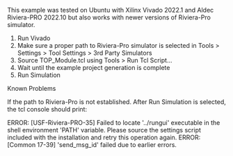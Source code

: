 This example was tested on Ubuntu with Xilinx Vivado 2022.1 and Aldec Riviera-PRO 2022.10 but also
works with newer versions of Riviera-Pro simulator.

1. Run Vivado
2. Make sure a proper path to Riviera-Pro simulator is selected in
   Tools > Settings > Tool Settings > 3rd Party Simulators
3. Source TOP_Module.tcl using Tools > Run Tcl Script...
4. Wait until the example project generation is complete
5. Run Simulation

Known Problems

If the path to Riviera-Pro is not established. After Run Simulation is selected, the tcl console should print:

ERROR: [USF-Riviera-PRO-35] Failed to locate '../rungui' executable in the shell environment 'PATH' variable. 
Please source the settings script included with the installation and retry this operation again.
ERROR: [Common 17-39] 'send_msg_id' failed due to earlier errors.